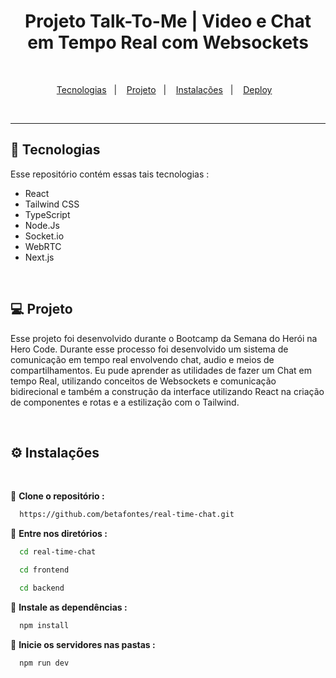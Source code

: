 <h1 align="center">Projeto Talk-To-Me |
  Video e Chat em Tempo Real com Websockets</h1>

<br>

<p align="center">
  <a href="#-tecnologias">Tecnologias</a>&nbsp;&nbsp;&nbsp;|&nbsp;&nbsp;&nbsp;
  <a href="#-projeto">Projeto</a>&nbsp;&nbsp;&nbsp;|&nbsp;&nbsp;&nbsp;
  <a href="#-instalações">Instalações</a>&nbsp;&nbsp;&nbsp;|&nbsp;&nbsp;&nbsp;
  <a href="#-deploy">Deploy</a>&nbsp;&nbsp;&nbsp;
</p>

<br>
<hr>

## 🚀 Tecnologias

Esse repositório contém essas tais tecnologias :

- React
- Tailwind CSS
- TypeScript
- Node.Js
- Socket.io
- WebRTC
- Next.js 



<br>

  ## 💻 Projeto

  Esse projeto foi desenvolvido durante o Bootcamp da Semana do Herói na Hero Code. Durante esse processo foi desenvolvido
  um sistema de comunicação em tempo real envolvendo chat, audio e meios de compartilhamentos. Eu pude aprender as utilidades de fazer um Chat em tempo Real, utilizando conceitos
  de Websockets e comunicação bidirecional e também a construção da interface utilizando React na criação de componentes e rotas e a estilização com o Tailwind.

  <br>


  ## ⚙️ Instalações
  <br>

  🔗 **Clone o repositório :**

  ```bash
    https://github.com/betafontes/real-time-chat.git
  ```

  🔗 **Entre nos diretórios :**

  ```bash
    cd real-time-chat
  ```

  ```bash
    cd frontend
  ```

  ```bash
    cd backend
  ```

 🔗 **Instale as dependências :**

 ```bash
   npm install
 ```

🔗 **Inicie os servidores nas pastas :**

 ```bash
   npm run dev
 ```

